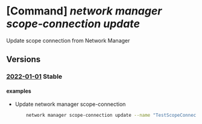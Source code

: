 # [Command] _network manager scope-connection update_

Update scope connection from Network Manager

## Versions

### [2022-01-01](/Resources/mgmt-plane/L3N1YnNjcmlwdGlvbnMve30vcmVzb3VyY2Vncm91cHMve30vcHJvdmlkZXJzL21pY3Jvc29mdC5uZXR3b3JrL25ldHdvcmttYW5hZ2Vycy97fS9zY29wZWNvbm5lY3Rpb25zL3t9/2022-01-01.xml) **Stable**

<!-- mgmt-plane /subscriptions/{}/resourcegroups/{}/providers/microsoft.network/networkmanagers/{}/scopeconnections/{} 2022-01-01 -->

#### examples

- Update network manager scope-connection
    ```bash
        network manager scope-connection update --name "TestScopeConnect" --network-manager-name "testNetworkManager" --resource-group "rg1" --description "A sample policy"
    ```
